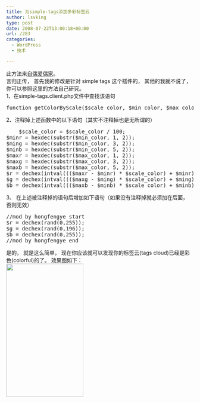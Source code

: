 ```yaml
---
title: 为simple-tags添加多彩标签云
author: lsvking
type: post
date: 2008-07-22T13:00:18+00:00
url: /283
categories:
  - WordPress
  - 技术

---
```

<div id="Published By Juziyue:[4]1_A58B526FD28B4A2FB81A900DDB6B45F8_0A8DB854012046C1A14FD0BBC1385213">
  <div>
    此方法来<a href="http://blog.2i2j.com/2008/07/add-colorful-tags-cloud-for-simple-tags.html">自偶爱偶家</a>。
  </div>
  
  <div>
    言归正传， 首先我的修改是针对 simple tags 这个插件的， 其他的我就不说了， 你可以参照这里的方法自己研究。
  </div>
  
  <div>
    1、在simple-tags.client.php文件中查找该语句
  </div>
  
  <pre lang="html">function getColorByScale($scale_color, $min_color, $max_color)</pre>
  
  <div>
    2、注释掉上述函数中的以下语句（其实不注释掉也是无所谓的）
  </div>
  
  <pre lang="html">    $scale_color = $scale_color / 100;
$minr = hexdec(substr($min_color, 1, 2));
$ming = hexdec(substr($min_color, 3, 2));
$minb = hexdec(substr($min_color, 5, 2));
$maxr = hexdec(substr($max_color, 1, 2));
$maxg = hexdec(substr($max_color, 3, 2));
$maxb = hexdec(substr($max_color, 5, 2));
$r = dechex(intval((($maxr - $minr) * $scale_color) + $minr));
$g = dechex(intval((($maxg - $ming) * $scale_color) + $ming));
$b = dechex(intval((($maxb - $minb) * $scale_color) + $minb));</pre>
  
  <div>
    3、 在上述被注释掉的语句后增加如下语句（如果没有注释掉就必须加在后面， 否则无效）
  </div>
  
  <pre lang="html">//mod by hongfengye start
$r = dechex(rand(0,255));
$g = dechex(rand(0,196));
$b = dechex(rand(0,255));
//mod by hongfengye end</pre>
  
  <div>
    是的， 就是这么简单， 现在你应该就可以发现你的标签云(tags cloud)已经是彩色(colorful)的了。 效果图如下：
  </div>
  
  <div>
    <a href="0"><img src="http://www.lsvking.com/wp-content/uploads/2008/07/a409af749acac6b825ab8cceb9b6998c4ce8cc0c1.png" alt="" width="207" height="357" /></a>
  </div>
</div>